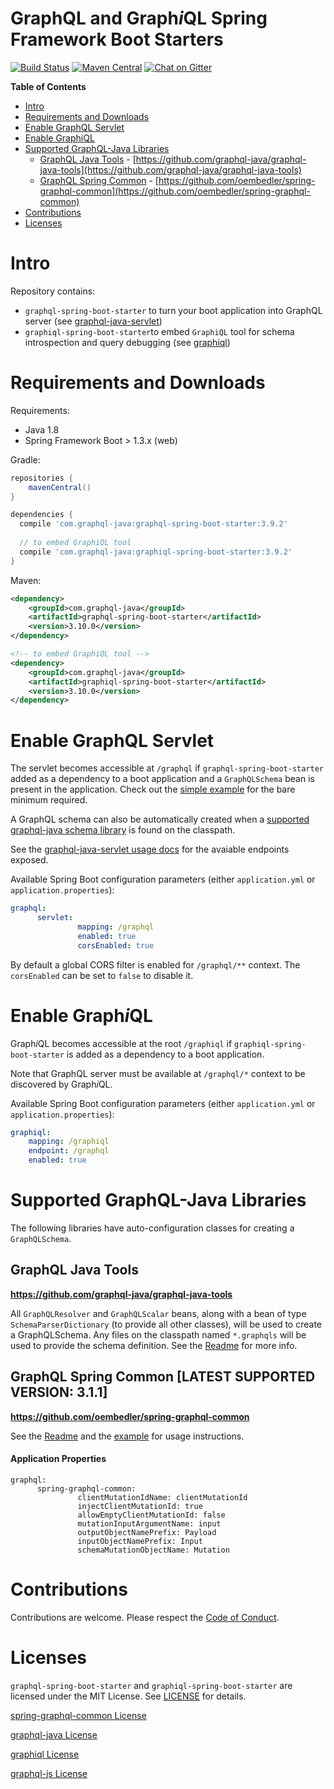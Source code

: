 # GraphQL and Graph*i*QL Spring Framework Boot Starters
[![Build Status](https://travis-ci.org/graphql-java/graphql-spring-boot.svg?branch=master)](https://travis-ci.org/graphql-java/graphql-spring-boot)
[![Maven Central](https://maven-badges.herokuapp.com/maven-central/com.graphql-java/graphql-spring-boot-starter/badge.svg)](https://maven-badges.herokuapp.com/maven-central/com.graphql-java/graphql-spring-boot-starter)
[![Chat on Gitter](https://badges.gitter.im/Join%20Chat.svg)](https://gitter.im/graphql-java/graphql-java)

<!-- START doctoc generated TOC please keep comment here to allow auto update -->
<!-- DON'T EDIT THIS SECTION, INSTEAD RE-RUN doctoc TO UPDATE -->
**Table of Contents**

- [Intro](#intro)
- [Requirements and Downloads](#requirements-and-downloads)
- [Enable GraphQL Servlet](#enable-graphql-servlet)
- [Enable GraphiQL](#enable-graphiql)
- [Supported GraphQL-Java Libraries](#supported-graphql-java-libraries)
    - [GraphQL Java Tools](#graphql-java-tools) - [https://github.com/graphql-java/graphql-java-tools](https://github.com/graphql-java/graphql-java-tools)
    - [GraphQL Spring Common](#graphql-spring-common) - [https://github.com/oembedler/spring-graphql-common](https://github.com/oembedler/spring-graphql-common)
- [Contributions](#contributions)
- [Licenses](#licenses)

<!-- END doctoc generated TOC please keep comment here to allow auto update -->


# Intro

Repository contains:

* `graphql-spring-boot-starter` to turn your boot application into GraphQL server (see [graphql-java-servlet](https://github.com/graphql-java/graphql-java-servlet))
* `graphiql-spring-boot-starter`to embed `GraphiQL` tool for schema introspection and query debugging (see [graphiql](https://github.com/graphql/graphiql))

# Requirements and Downloads

Requirements:
  * Java 1.8
  * Spring Framework Boot > 1.3.x (web)

Gradle:

```gradle
repositories {
    mavenCentral()
}

dependencies {
  compile 'com.graphql-java:graphql-spring-boot-starter:3.9.2'
  
  // to embed GraphiQL tool
  compile 'com.graphql-java:graphiql-spring-boot-starter:3.9.2'
}
```

Maven:
```xml
<dependency>
    <groupId>com.graphql-java</groupId>
    <artifactId>graphql-spring-boot-starter</artifactId>
    <version>3.10.0</version>
</dependency>

<!-- to embed GraphiQL tool -->
<dependency>
    <groupId>com.graphql-java</groupId>
    <artifactId>graphiql-spring-boot-starter</artifactId>
    <version>3.10.0</version>
</dependency>
```


# Enable GraphQL Servlet

The servlet becomes accessible at `/graphql` if `graphql-spring-boot-starter` added as a dependency to a boot application and a `GraphQLSchema` bean is present in the application.  Check out the [simple example](https://github.com/graphql-java/graphql-spring-boot/tree/master/example) for the bare minimum required.

A GraphQL schema can also be automatically created when a [supported graphql-java schema library](https://github.com/graphql-java/graphql-spring-boot/blob/master/README.md#supported-graphql-java-libraries) is found on the classpath.

See the [graphql-java-servlet usage docs](https://github.com/graphql-java/graphql-java-servlet#usage) for the avaiable endpoints exposed.

Available Spring Boot configuration parameters (either `application.yml` or `application.properties`):

```yaml
graphql:
      servlet:
               mapping: /graphql
               enabled: true
               corsEnabled: true
```

By default a global CORS filter is enabled for `/graphql/**` context.
The `corsEnabled` can be set to `false` to disable it.

# Enable Graph*i*QL

Graph*i*QL becomes accessible at the root `/graphiql` if `graphiql-spring-boot-starter` is added as a dependency to a boot application.

Note that GraphQL server must be available at `/graphql/*` context to be discovered by Graph*i*QL.

Available Spring Boot configuration parameters (either `application.yml` or `application.properties`):
```yaml
graphiql:
    mapping: /graphiql
    endpoint: /graphql
    enabled: true
```

# Supported GraphQL-Java Libraries

The following libraries have auto-configuration classes for creating a `GraphQLSchema`.

## GraphQL Java Tools
**https://github.com/graphql-java/graphql-java-tools**

All `GraphQLResolver` and `GraphQLScalar` beans, along with a bean of type `SchemaParserDictionary` (to provide all other classes), will be used to create a GraphQLSchema.  Any files on the classpath named `*.graphqls` will be used to provide the schema definition.  See the [Readme](https://github.com/graphql-java/graphql-java-tools#usage) for more info.

## GraphQL Spring Common [LATEST SUPPORTED VERSION: 3.1.1]
**https://github.com/oembedler/spring-graphql-common**

See the [Readme](https://github.com/oembedler/spring-graphql-common#usage) and the [example](https://github.com/graphql-java/graphql-spring-boot/tree/master/example-spring-common) for usage instructions.

#### Application Properties
```
graphql:
      spring-graphql-common:
               clientMutationIdName: clientMutationId
               injectClientMutationId: true
               allowEmptyClientMutationId: false
               mutationInputArgumentName: input
               outputObjectNamePrefix: Payload
               inputObjectNamePrefix: Input
               schemaMutationObjectName: Mutation
```


# Contributions

Contributions are welcome.  Please respect the [Code of Conduct](http://contributor-covenant.org/version/1/3/0/).


# Licenses

`graphql-spring-boot-starter` and `graphiql-spring-boot-starter` are licensed under the MIT License. See [LICENSE](LICENSE.md) for details.

[spring-graphql-common License](https://github.com/oembedler/spring-graphql-common/blob/master/LICENSE.md)

[graphql-java License](https://github.com/andimarek/graphql-java/blob/master/LICENSE.md)

[graphiql License](https://github.com/graphql/graphiql/blob/master/LICENSE)

[graphql-js License](https://github.com/graphql/graphql-js/blob/master/LICENSE)
